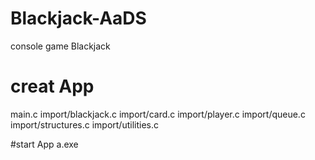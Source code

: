 # Blackjack-AaDS
console game Blackjack

# creat App
main.c import/blackjack.c import/card.c import/player.c import/queue.c import/structures.c import/utilities.c

#start App
a.exe
